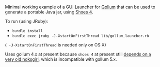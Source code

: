 Minimal working example of a GUI Launcher for [Gollum](https://github.com/gollum/gollum) that can be used to generate a portable Java jar, using [Shoes 4](https://github.com/shoes/shoes4).

To run (using JRuby):

* `bundle install`
* `bundle exec jruby -J-XstartOnFirstThread lib/gollum_launcher.rb`

(` -J-XstartOnFirstThread` is needed only on OS X)

Uses gollum 4.x at present because `shoes 4` at present still [depends on a very old nokogiri](https://github.com/shoes/shoes4/issues/1579), which is incompatible with gollum 5.x.
